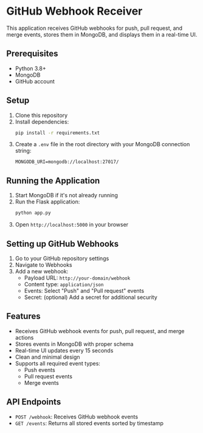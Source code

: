# GitHub Webhook Receiver

This application receives GitHub webhooks for push, pull request, and merge events, stores them in MongoDB, and displays them in a real-time UI.

## Prerequisites

- Python 3.8+
- MongoDB
- GitHub account

## Setup

1. Clone this repository
2. Install dependencies:
   ```bash
   pip install -r requirements.txt
   ```
3. Create a `.env` file in the root directory with your MongoDB connection string:
   ```
   MONGODB_URI=mongodb://localhost:27017/
   ```

## Running the Application

1. Start MongoDB if it's not already running
2. Run the Flask application:
   ```bash
   python app.py
   ```
3. Open `http://localhost:5000` in your browser

## Setting up GitHub Webhooks

1. Go to your GitHub repository settings
2. Navigate to Webhooks
3. Add a new webhook:
   - Payload URL: `http://your-domain/webhook`
   - Content type: `application/json`
   - Events: Select "Push" and "Pull request" events
   - Secret: (optional) Add a secret for additional security

## Features

- Receives GitHub webhook events for push, pull request, and merge actions
- Stores events in MongoDB with proper schema
- Real-time UI updates every 15 seconds
- Clean and minimal design
- Supports all required event types:
  - Push events
  - Pull request events
  - Merge events

## API Endpoints

- `POST /webhook`: Receives GitHub webhook events
- `GET /events`: Returns all stored events sorted by timestamp 